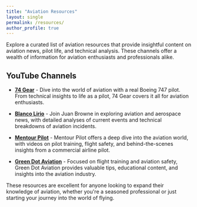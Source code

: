 ```yaml
---
title: "Aviation Resources"
layout: single
permalink: /resources/
author_profile: true
---
```


Explore a curated list of aviation resources that provide insightful content on aviation news, pilot life, and technical analysis. These channels offer a wealth of information for aviation enthusiasts and professionals alike.

## YouTube Channels

- [**74 Gear**](https://www.youtube.com/@74gear) - Dive into the world of aviation with a real Boeing 747 pilot. From technical insights to life as a pilot, 74 Gear covers it all for aviation enthusiasts.
  
- [**Blanco Lirio**](https://www.youtube.com/@blancolirio) - Join Juan Browne in exploring aviation and aerospace news, with detailed analyses of current events and technical breakdowns of aviation incidents.

- [**Mentour Pilot**](https://www.youtube.com/@MentourPilot) - Mentour Pilot offers a deep dive into the aviation world, with videos on pilot training, flight safety, and behind-the-scenes insights from a commercial airline pilot.

- [**Green Dot Aviation**](https://www.youtube.com/@GreenDotAviation) - Focused on flight training and aviation safety, Green Dot Aviation provides valuable tips, educational content, and insights into the aviation industry.

These resources are excellent for anyone looking to expand their knowledge of aviation, whether you're a seasoned professional or just starting your journey into the world of flying.

